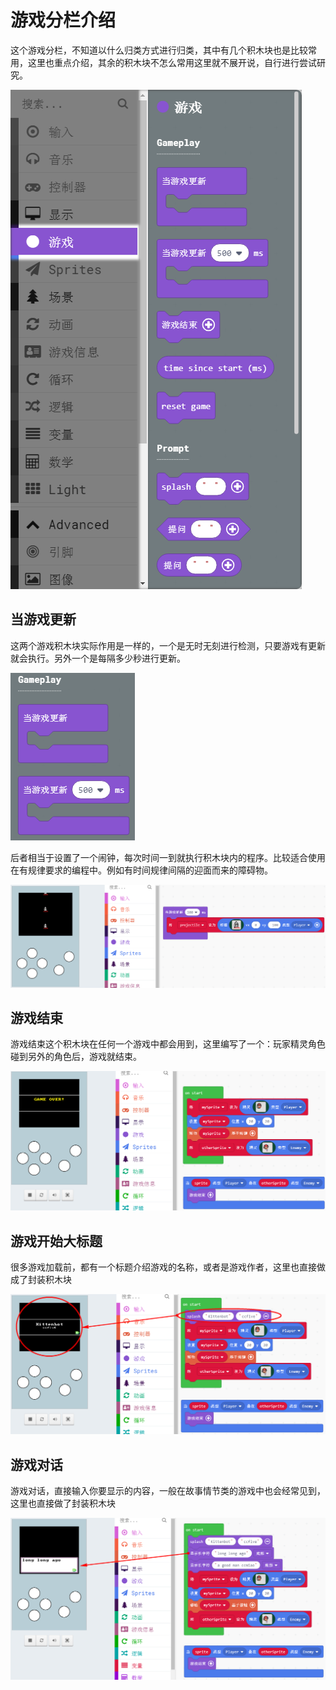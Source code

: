 # 游戏分栏介绍

这个游戏分栏，不知道以什么归类方式进行归类，其中有几个积木块也是比较常用，这里也重点介绍，其余的积木块不怎么常用这里就不展开说，自行进行尝试研究。

![](./image/c18_01.png)

## 当游戏更新

这两个游戏积木块实际作用是一样的，一个是无时无刻进行检测，只要游戏有更新就会执行。另外一个是每隔多少秒进行更新。

![](./image/c18_02.png)

后者相当于设置了一个闹钟，每次时间一到就执行积木块内的程序。比较适合使用在有规律要求的编程中。例如有时间规律间隔的迎面而来的障碍物。

![](./image/c18_03.png)

## 游戏结束

游戏结束这个积木块在任何一个游戏中都会用到，这里编写了一个：玩家精灵角色碰到另外的角色后，游戏就结束。

![](./image/c18_04.png)

## 游戏开始大标题

很多游戏加载前，都有一个标题介绍游戏的名称，或者是游戏作者，这里也直接做成了封装积木块

![](./image/c18_05.png)

## 游戏对话

游戏对话，直接输入你要显示的内容，一般在故事情节类的游戏中也会经常见到，这里也直接做了封装积木块

![](./image/c18_06.png)
